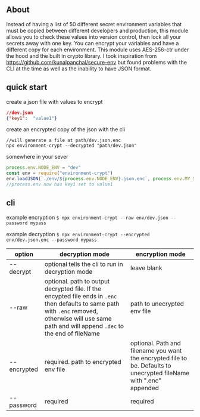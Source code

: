 ## About
Instead of having a list of 50 different secret environment variables that must be copied between different developers and production, this module allows you to check these values into version control, then lock all your secrets away with one key. You can encrypt your variables and have a different copy for each environment. This module uses AES-256-ctr under the hood and the built in crypto library. I took inspiration from https://github.com/kunalpanchal/secure-env but found problems with the CLI at the time as well as the inability to have JSON format. 

## quick start
create a json file with values to encrypt
```json
//dev.json
{"key1":  "value1"}
```
create an encrypted copy of the json with the cli
```
//will generate a file at path/dev.json.enc
npx environment-crypt --decrypted "path/dev.json" 
```
somewhere in your sever
```js
process.env.NODE_ENV = "dev"
const env = require("environment-crypt")
env.loadJSON(`./env/${process.env.NODE_ENV}.json.enc`, process.env.MY_SECURE_ENV_PASSWORD)
//process.env now has key1 set to value1
```

## cli
example encryption
`$ npx environment-crypt --raw env/dev.json --password mypass`

example decryption
`$ npx environment-crypt --encrypted env/dev.json.enc --password mypass`

| option      | decryption mode                                                                                                                                                                                         | encryption mode                                                                                                     |
|-------------|---------------------------------------------------------------------------------------------------------------------------------------------------------------------------------------------------------|---------------------------------------------------------------------------------------------------------------------|
| --decrypt   | optional tells the cli to run in decryption mode                                                                                                                                                         | leave blank                                                                                                         |
| --raw       | optional. path to output decrypted file. If the encypted file ends in `.enc` then defaults to same path with `.enc` removed, otherwise will use same path and will append `.dec` to the end of fileName | path to unecrypted env file                                                                                         |
| --encrypted | required. path to encrypted env file                                                                                                                                                                    | optional. Path and filename you want the encrypted file to be. Defaults to unecrypted fileName with ".enc" appended |
| --password  | required                                                                                                                                                                                                | required                                                                                                            |

